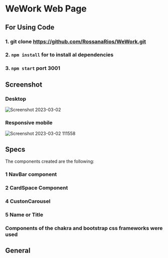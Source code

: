 # WeWork Web Page

## For Using Code
### 1. git clone https://github.com/RossanaRios/WeWork.git
### 2. `npm install` for to install al dependencies
### 3. `npm start` port 3001

## Screenshot

### Desktop
![Screenshot 2023-03-02](https://i.imgur.com/NzhzDyA.png)

### Responsive mobile
![Screenshot 2023-03-02 111558](https://i.imgur.com/WMfGoOH.png)


## Specs  
The components created are the following:
### 1 NavBar component
### 2 CardSpace Component
### 4 CustonCarousel
### 5 Name or Title
### Components of the chakra and bootstrap css frameworks were used

## General


